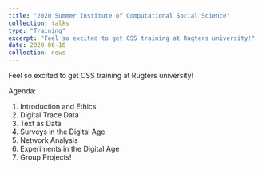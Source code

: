 ```yaml
---
title: "2020 Summer Institute of Computational Social Science"
collection: talks
type: "Training"
excerpt: "Feel so excited to get CSS training at Rugters university!"
date: 2020-06-16
collection: news
---
```


Feel so excited to get CSS training at Rugters university!

Agenda:
1. Introduction and Ethics
2. Digital Trace Data
3. Text as Data
4. Surveys in the Digital Age
5. Network Analysis
6. Experiments in the Digital Age
7. Group Projects!
